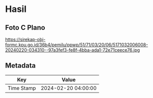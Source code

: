 # Hasil

## Foto C Plano

https://sirekap-obj-formc.kpu.go.id/36b4/pemilu/ppwp/51/71/03/20/06/5171032006008-20240220-034310--97a3fef3-fe8f-4bba-ada1-72e71ceece76.jpg


## Metadata

| Key        | Value               |
| ---------- | ------------------- |
| Time Stamp | 2024-02-20 04:00:00 |




